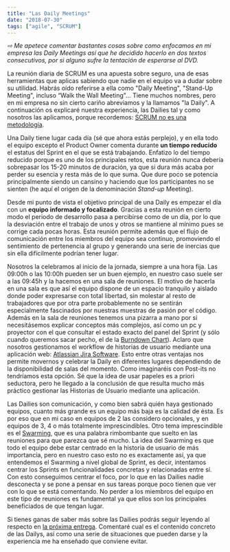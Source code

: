 ```yaml
---
title: "Las Daily Meetings"
date: "2018-07-30"
tags: ["agile", "SCRUM"]
---
```


_⇨ Me apetece comentar bastantes cosas sobre como enfocamos en mi empresa las Daily Meetings así que he decidido hacerlo en dos textos consecutivos, por si alguno sufre la tentación de esperarse al DVD._

La reunión diaria de SCRUM es una apuesta sobre seguro, una de esas herramientas que aplicas sabiendo que nadie en el equipo va a dudar sobre su utilidad. Habrás oído referirse a ella como "Daily Meeting", "Stand-Up Meeting", incluso “Walk the Wall Meeting"... Tiene muchos nombres, pero en mi empresa no sin cierto cariño abreviamos y la llamamos "la Daily". A continuación os explicaré nuestra experiencia, las Dailies tal y como nosotros las aplicamos, porque recordemos: [SCRUM no es una metodología](/scrum-no-es-una-metodologia/).

Una Daily tiene lugar cada día (sé que ahora estás perplejo), y en ella todo el equipo excepto el Product Owner comenta durante **un tiempo reducido** el estatus del Sprint en el que se está trabajando. Enfatizo lo del tiempo reducido porque es uno de los principales retos, esta reunión nunca debería sobrepasar los 15-20 minutos de duración, ya que si dura más acaba por perder su esencia y resta más de lo que suma. Que dure poco se potencia principalmente siendo un cansino y haciendo que los participantes no se sienten (he aquí el origen de la denominación _Stand-up_ Meeting).

Desde mi punto de vista el objetivo principal de una Daily es empezar el día con un **equipo informado y focalizado**. Gracias a esta reunión en cierto modo el periodo de desarrollo pasa a percibirse como de un día, por lo que la desviación entre el trabajo de unos y otros se mantiene al mínimo pues se corrige cada pocas horas. Esta reunión permite además que el flujo de comunicación entre los miembros del equipo sea continuo, promoviendo el sentimiento de pertenencia al grupo y generando una serie de inercias que sin ella difícilmente podrían tener lugar.

Nosotros la celebramos al inicio de la jornada, siempre a una hora fija. Las 09:00h o las 10:00h pueden ser un buen ejemplo, en nuestro caso suele ser a las 09:45h y la hacemos en una sala de reuniones. El motivo de hacerla en una sala es que así el equipo dispone de un espacio tranquilo y aislado donde poder expresarse con total libertad, sin molestar al resto de trabajadores que por otra parte probablemente no se sentirán especialmente fascinados por nuestras muestras de pasión por el código. Además en la sala de reuniones tenemos una pizarra a mano por si necesitásemos explicar conceptos más complejos, así como un pc y proyector con el que consultar el estado exacto del panel del Sprint (y sólo cuando queremos sacar pecho, el de la [Burndown Chart](https://es.wikipedia.org/wiki/Burn_down_chart)). Aclaro que nosotros gestionamos el workflow de historias de usuario mediante una aplicación web: [Atlassian Jira Software](https://es.atlassian.com/software/jira). Esto entre otras ventajas nos permite movernos y celebrar la Daily en diferentes lugares dependiendo de la disponibilidad de salas del momento. Como imaginaréis con Post-its no tendríamos esta opción. Sé que la idea de usar papeles es a priori seductora, pero he llegado a la conclusión de que resulta mucho más práctico gestionar las Historias de Usuario mediante una aplicación.

Las Dailies son comunicación, y como bien sabrá quién haya gestionado equipos, cuanto más grande es un equipo más baja es la calidad de ésta. Es por eso que en mi caso en equipos de 2 las considero opcionales, y en equipos de 3, 4 o más totalmente imprescindibles. Otro tema imprescindible es el [Swarming](https://www.dummies.com/careers/project-management/swarming-in-scrum/), que es una palabra rimbombante que suelto en las reuniones para que parezca que sé mucho. La idea del Swarming es que todo el equipo debe estar centrado en la historia de usuario de más importancia, pero en nuestro caso esto no es exactamente así, ya que entendemos el Swarming a nivel global de Sprint, es decir, intentamos centrar los Sprints en funcionalidades concretas y relacionadas entre sí. Con esto conseguimos centrar el foco, por lo que en las Dailies nadie desconecta y se pone a pensar en sus tareas porque poco tienen que ver con lo que se está comentando. No perder a los miembros del equipo en este tipo de reuniones es fundamental ya que ellos son los principales beneficiados de que tengan lugar.

Si tienes ganas de saber más sobre las Dailies podrás seguir leyendo al respecto en [la próxima entrega](/algo-mas-sobre-las-daily-meetings/). Comentaré cual es el contenido concreto de las Dailys, así como una serie de situaciones que pueden darse y la experiencia me ha enseñado que conviene evitar.
